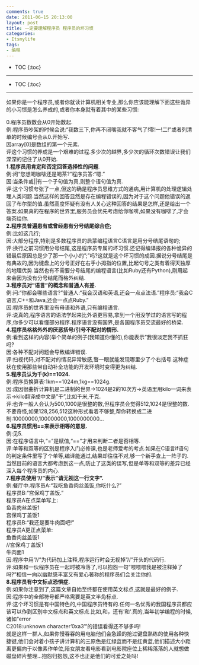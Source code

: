 ```yaml
---
comments: true
date: 2011-06-15 20:13:00
layout: post
title: 一定要理解程序员 程序员的坏习惯
categories:
- Itsmylife
tags:
- 编程
---
```



* TOC
{:toc}
<hr/>

* TOC
{:toc}
<hr/>

如果你是一个程序员,或者你就读计算机相关专业,那么你应该能理解下面这些诡异的小习惯是怎么养成的,或者你本身就有着其中的某些习惯:  

0.程序员数数会从0开始数起.  
例:程序员吵架的时候会说:“我数三下,你再不闭嘴我就不客气了!零!一!二!”或者列清单的时候编号会从0.开始写.  
因array\[0\]是数组的第一个元素.  
评这个习惯的养成是一个艰难的过程.多少次的越界,多少次的循环次数错误让我们深深的记住了从0开始.  
**1.程序员用肯定和否定回答选择性的问题**.  
例:问“您想喝咖啡还是喝茶?”程序员答:“嗯.”  
因:当条件或||有一个子句值为真,则整个语句值为真.  
评:这个习惯夸张了一点,但这的确是程序员思维方式的通病,用计算机的处理逻辑处理人类问题.当然这样的回答显然是存在编程错误的,因为对于这个问题他错误的返回了布尔型的值.虽然高度怀疑有没有人关心这种回答的结果是怎样,还是给出一个答案.如果真的在程序的世界里,服务员会优先考虑给你咖啡,如果没有咖啡了,才会端茶给你.  
**2.程序员普遍患有或曾经患有分号结尾综合症;**  
例:比如这几行;  
因:大部分程序,特别是多数程序员的启蒙编程语言C语言是用分号结尾语句的;  
评:换行之前习惯用分号结尾,这是程序员专属的坏习惯.还记得编译报的各种诡异的错最后原因总是少了那一个小小的”;”吗?这就是这个坏习惯的成因.据说分号结尾是有典故的,因为键盘上的分号正好在右手小拇指的位置,比起句号之类有着得天独厚的地理优势.当然也有不需要分号结尾的编程语言(比如Ruby还有Python),刚用起来会因为没有分号结尾而格外纠结.  
**3.程序员对”语言”的概念和普通人有差.**  
例:问:“你都会哪些语言?”普通人:“我会汉语和英语,还会一点点法语.”程序员:“我会C语言,C++和Java,还会一点点Ruby.”  
因:程序员的世界里没有母语和外语,只有编程语言.  
评:说真的,程序语言的语法学起来比外语更容易,拿到一个用没学过的语言写的程序,你多少可以看懂部分程序.程序语言没有国界,是各国程序员交流最好的桥梁.  
**4.程序员格格外外的厌恶括号/引号不配对的情形.**  
例:看到这样的内容(举个简单的例子(我知道你懂的),你能表示”我很淡定我不抓狂吗?  
因:各种不配对问题会导致编译错误.  
评:扫视代码,对不配对的情况异常敏感,瞥一眼就能发现哪里少了个右括号.这种症状在使用那些带自动补全功能的开发环境时变得更为纠结.  
**5.程序员认为千(k)==1024.**  
例:程序员换算表:1km==1024m,1kg==1024g.  
因:成因很曲折计算机是二进制的世界->1024是2的10次方->英语里用kilo一词来表示->kilo翻译成中文是”千”,比如千米,千克.  
评:也许一般人会认为500,1000是很整的数,但程序员会觉得512,1024是很整的数.不要奇怪,如果128,256,512这种形式看着不够整,帮你转换成二进制:10000000,100000000,1000000000…  
**6.程序员惯用==来表示相等的意思.**  
例:见5.  
因:在程序语言中,“=”是赋值,“==”才用来判断二者是否相等.  
评:单等和双等的区别是程序入门必修课,也是老师爱考的考点.如果在C语言if语句的判定条件里写了个单等,编译能通过,结果却往往不对,够一个新手查上一阵子的.当然目前的语言大都考虑到这一点,防止了这类的误写,但是单等和双等的差异已经深入每个程序员的内心.  
**7.程序员使用”//”表示”请无视这一行文字”.**  
例:餐厅中.程序员A:“我吃鱼香肉丝盖饭,你吃什么?”  
程序员B:“宫保鸡丁盖饭.”  
程序员A在点菜单写上:  
鱼香肉丝盖饭1  
宫保鸡丁盖饭1  
程序员B:“我还是要牛肉面吧!”  
程序员A更正点菜单:  
鱼香肉丝盖饭1  
//宫保鸡丁盖饭1  
牛肉面1  
因:程序中用”//”为代码加上注释,程序运行时会无视掉”//”开头的代码行.  
评:如果和一伙程序员在一起时被冷落了,可以抱怨一句”喂喂喂我是被注释掉了吗?”相信一向以幽默感丰富又有爱心著称的程序员们会关注你的.  
**8.程序员有中文标点恐惧症.**  
例:如果你注意到了,这篇文章自始至终都在使用英文标点,这就是最好的例子.  
因:程序中的全部符号都严格需要是英文半角标点.  
评:这个坏习惯是有中国特色的,中国程序员特有的.任何一名优秀的我国程序员都应该可以作到区别中文标点和英文标点.比如,和，还有’和‘.真的,当年初学编程的时候,诸如“error   
C2018:unknown character’0xa3′”的错误看得还不够多吗!  
就是这样一群人,如果你慢吞吞的用电脑他们会急躁的抢过键盘熟练的使用各种快捷键,他们会对着小孩子讲计算机的三原色是红绿蓝而不是红黄蓝,他们描述大小距离更偏向于以像素作单位,陪女朋友看电影看到电影院座位上稀稀落落的人就想做磁盘碎片整理…抱怨归抱怨,这不也正是他们的可爱之处吗!  


 
